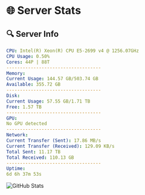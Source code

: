 # 🌐 Server Stats
## 🔍 Server Info
```yaml
CPU: Intel(R) Xeon(R) CPU E5-2699 v4 @ 1256.07GHz
CPU Usage: 0.50%
Cores: 44P | 88T
-----------------------------------
Memory:
Current Usage: 144.57 GB/503.74 GB
Available: 355.72 GB
-----------------------------------
Disk:
Current Usage: 57.55 GB/1.71 TB
Free: 1.57 TB
-----------------------------------
GPU:
No GPU detected
-----------------------------------
Network:
Current Transfer (Sent): 17.86 MB/s
Current Transfer (Received): 129.09 KB/s
Total Sent: 11.17 TB
Total Received: 110.13 GB
-----------------------------------
Uptime:
6d 6h 37m 53s
```
![GitHub Stats](https://img.shields.io/badge/Updated-2025-03-14_04:00:42-blue)